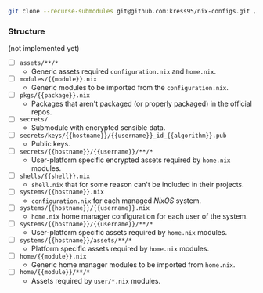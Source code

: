 ```sh
git clone --recurse-submodules git@github.com:kress95/nix-configs.git /etc/nixos
```

### Structure

(not implemented yet)

- [ ] `assets/**/*`
    - Generic assets required `configuration.nix` and `home.nix`.
- [ ] `modules/{{module}}.nix`
    - Generic modules to be imported from the `configuration.nix`.
- [ ] `pkgs/{{package}}.nix`
    - Packages that aren't packaged (or properly packaged) in the official repos.
- [ ] `secrets/`
    - Submodule with encrypted sensible data.
- [ ] `secrets/keys/{{hostname}}/{{username}}_id_{{algorithm}}.pub`
    - Public keys.
- [ ] `secrets/{{hostname}}/{{username}}/**/*`
    - User-platform specific encrypted assets required by `home.nix` modules.
- [ ] `shells/{{shell}}.nix`
    - `shell.nix` that for some reason can't be included in their projects.
- [ ] `systems/{{hostname}}.nix`
    - `configuration.nix` for each managed _NixOS_ system.
- [ ] `systems/{{hostname}}/{{username}}.nix`
    - `home.nix` home manager configuration for each user of the system.
- [ ] `systems/{{hostname}}/{{username}}/**/*`
    - User-platform specific assets required by `home.nix` modules.
- [ ] `systems/{{hostname}}/assets/**/*`
    - Platform specific assets required by `home.nix` modules.
- [ ] `home/{{module}}.nix`
    - Generic home manager modules to be imported from `home.nix`.
- [ ] `home/{{module}}/**/*`
    - Assets required by `user/*.nix` modules.
